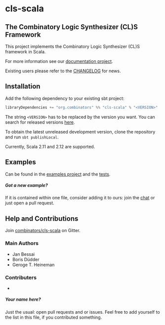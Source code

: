 # cls-scala
## The Combinatory Logic Synthesizer (CL)S Framework

This project implements the Combinatory Logic Synthesizer (CL)S framework in Scala.

For more information see our [documentation project](https://combinators.github.io/).

Existing users please refer to the [CHANGELOG](CHANGELOG.md) for news.

## Installation

Add the following dependency to your existing sbt project: 
```scala
libraryDependencies += "org.combinators" %% "cls-scala" % "<VERSION>"
```
The string `<VERSION>` has to be replaced by the version you want.
You can search for released versions [here](http://search.maven.org/#search%7Cga%7C1%7Ccls-scala).

To obtain the latest unreleased development version, clone the repository and run `sbt publishLocal`.

Currently, Scala 2.11 and 2.12 are supported.

## Examples

Can be found in the [examples project](examples/src/main/scala/org/combinators/cls/examples) and 
the [tests](src/test/scala/org/combinators/cls).

##### Got a new example?
If it is contained within one file, consider adding it to ours: 
join the [chat](https://gitter.im/combinators/cls-scala) or just open a pull request.

## Help and Contributions

Join [combinators/cls-scala](https://gitter.im/combinators/cls-scala) on Gitter.

### Main Authors

- Jan Bessai
- Boris Düdder
- Geroge T. Heineman

### Contributers

-
##### Your name here?
Just the usual: open pull requests and or issues.
Feel free to add yourself to the list in this file, if you contributed something.
